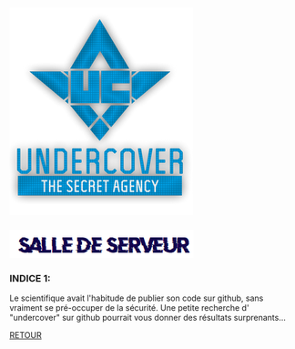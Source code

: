 # ![](/assets/undercover.png)

![image-20200824161237115](/assets/image-20200824161237115.png)

### INDICE 1: 

Le scientifique avait l'habitude de publier son code sur github, sans vraiment se pré-occuper de la sécurité. Une petite recherche d' "undercover" sur github pourrait vous donner des résultats surprenants...

[RETOUR](https://undercovernetwork.github.io/Serveurs/)